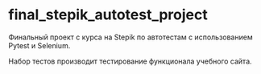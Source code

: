 # final_stepik_autotest_project
Финальный проект с курса на Stepik по автотестам с использованием Pytest и Selenium.

Набор тестов производит тестирование функционала учебного сайта.   
